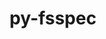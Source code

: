 ---
title: "py-fsspec"
layout: cache
categories: [package, develop]
meta: {"compilers": ["apple-clang@=15.0.0", "gcc@=11.4.0", "gcc@=13.2.0"], "num_specs": 82, "num_specs_by_stack": {"e4s": 12, "e4s-neoverse_v1": 6, "hep": 1, "ml-darwin-aarch64-mps": 11, "ml-linux-aarch64-cpu": 26, "ml-linux-aarch64-cuda": 28, "ml-linux-x86_64-cpu": 24, "ml-linux-x86_64-cuda": 22, "ml-linux-x86_64-rocm": 6, "root": 82}, "oss": ["ubuntu22.04", "ubuntu24.04", "ventura"], "platforms": ["darwin", "linux"], "stacks": ["e4s", "e4s-neoverse_v1", "hep", "ml-darwin-aarch64-mps", "ml-linux-aarch64-cpu", "ml-linux-aarch64-cuda", "ml-linux-x86_64-cpu", "ml-linux-x86_64-cuda", "ml-linux-x86_64-rocm", "root"], "targets": ["aarch64", "neoverse_v1", "x86_64_v3"], "versions": ["2024.10.0", "2024.5.0"]}
spec_details: [{"compiler": "apple-clang@=15.0.0", "hash": "b4fqswj56452xgflplmlumtozgqf7tnz", "os": "ventura", "platform": "darwin", "size": "-", "stacks": ["ml-darwin-aarch64-mps", "root"], "tarball": "https://binaries.spack.io/develop/build_cache/darwin-ventura-aarch64/apple-clang-15.0.0/py-fsspec-2024.10.0/darwin-ventura-aarch64-apple-clang-15.0.0-py-fsspec-2024.10.0-b4fqswj56452xgflplmlumtozgqf7tnz.spack", "target": "aarch64", "variants": ["build_system=python_pip", "~http"], "versions": ["2024.10.0"]}, {"compiler": "apple-clang@=15.0.0", "hash": "wxsulbczg6nugc43t6dwgx3m7drp7s7a", "os": "ventura", "platform": "darwin", "size": "-", "stacks": ["ml-darwin-aarch64-mps", "root"], "tarball": "https://binaries.spack.io/develop/build_cache/darwin-ventura-aarch64/apple-clang-15.0.0/py-fsspec-2024.5.0/darwin-ventura-aarch64-apple-clang-15.0.0-py-fsspec-2024.5.0-wxsulbczg6nugc43t6dwgx3m7drp7s7a.spack", "target": "aarch64", "variants": ["build_system=python_pip", "~http"], "versions": ["2024.5.0"]}, {"compiler": "apple-clang@=15.0.0", "hash": "sf4225mcycorekjluwxv27psw4x6zo4m", "os": "ventura", "platform": "darwin", "size": "-", "stacks": ["ml-darwin-aarch64-mps", "root"], "tarball": "https://binaries.spack.io/develop/build_cache/darwin-ventura-aarch64/apple-clang-15.0.0/py-fsspec-2024.5.0/darwin-ventura-aarch64-apple-clang-15.0.0-py-fsspec-2024.5.0-sf4225mcycorekjluwxv27psw4x6zo4m.spack", "target": "aarch64", "variants": ["build_system=python_pip", "~http"], "versions": ["2024.5.0"]}, {"compiler": "apple-clang@=15.0.0", "hash": "emsrkeehkhe5xjmdh3kqd6nuw3mhhpx6", "os": "ventura", "platform": "darwin", "size": "-", "stacks": ["ml-darwin-aarch64-mps", "root"], "tarball": "https://binaries.spack.io/develop/build_cache/darwin-ventura-aarch64/apple-clang-15.0.0/py-fsspec-2024.5.0/darwin-ventura-aarch64-apple-clang-15.0.0-py-fsspec-2024.5.0-emsrkeehkhe5xjmdh3kqd6nuw3mhhpx6.spack", "target": "aarch64", "variants": ["build_system=python_pip", "+http"], "versions": ["2024.5.0"]}, {"compiler": "apple-clang@=15.0.0", "hash": "7v4j7pj3pcgz7vrbeowxoz4sbqtuofqm", "os": "ventura", "platform": "darwin", "size": "-", "stacks": ["ml-darwin-aarch64-mps", "root"], "tarball": "https://binaries.spack.io/develop/build_cache/darwin-ventura-aarch64/apple-clang-15.0.0/py-fsspec-2024.10.0/darwin-ventura-aarch64-apple-clang-15.0.0-py-fsspec-2024.10.0-7v4j7pj3pcgz7vrbeowxoz4sbqtuofqm.spack", "target": "aarch64", "variants": ["build_system=python_pip", "+http"], "versions": ["2024.10.0"]}, {"compiler": "apple-clang@=15.0.0", "hash": "6wyknth7s27pfpxwg7a245hqjjbk6bqy", "os": "ventura", "platform": "darwin", "size": "-", "stacks": ["ml-darwin-aarch64-mps", "root"], "tarball": "https://binaries.spack.io/develop/build_cache/darwin-ventura-aarch64/apple-clang-15.0.0/py-fsspec-2024.10.0/darwin-ventura-aarch64-apple-clang-15.0.0-py-fsspec-2024.10.0-6wyknth7s27pfpxwg7a245hqjjbk6bqy.spack", "target": "aarch64", "variants": ["build_system=python_pip", "+http"], "versions": ["2024.10.0"]}, {"compiler": "apple-clang@=15.0.0", "hash": "cinyf7mfmjfhmmpnv7arivtys3v4zauh", "os": "ventura", "platform": "darwin", "size": "-", "stacks": ["ml-darwin-aarch64-mps", "root"], "tarball": "https://binaries.spack.io/develop/build_cache/darwin-ventura-aarch64/apple-clang-15.0.0/py-fsspec-2024.10.0/darwin-ventura-aarch64-apple-clang-15.0.0-py-fsspec-2024.10.0-cinyf7mfmjfhmmpnv7arivtys3v4zauh.spack", "target": "aarch64", "variants": ["build_system=python_pip", "+http"], "versions": ["2024.10.0"]}, {"compiler": "apple-clang@=15.0.0", "hash": "z326aj4uy3ahsbewj2bewdnok4vloqh5", "os": "ventura", "platform": "darwin", "size": "-", "stacks": ["ml-darwin-aarch64-mps", "root"], "tarball": "https://binaries.spack.io/develop/build_cache/darwin-ventura-aarch64/apple-clang-15.0.0/py-fsspec-2024.10.0/darwin-ventura-aarch64-apple-clang-15.0.0-py-fsspec-2024.10.0-z326aj4uy3ahsbewj2bewdnok4vloqh5.spack", "target": "aarch64", "variants": ["build_system=python_pip", "~http"], "versions": ["2024.10.0"]}, {"compiler": "apple-clang@=15.0.0", "hash": "ilgzqiy3x5x55zltnrlh4rye4ge3go24", "os": "ventura", "platform": "darwin", "size": "-", "stacks": ["ml-darwin-aarch64-mps", "root"], "tarball": "https://binaries.spack.io/develop/build_cache/darwin-ventura-aarch64/apple-clang-15.0.0/py-fsspec-2024.5.0/darwin-ventura-aarch64-apple-clang-15.0.0-py-fsspec-2024.5.0-ilgzqiy3x5x55zltnrlh4rye4ge3go24.spack", "target": "aarch64", "variants": ["build_system=python_pip", "+http"], "versions": ["2024.5.0"]}, {"compiler": "apple-clang@=15.0.0", "hash": "p2c6vhgcademazm3g2gazbnugv36bb77", "os": "ventura", "platform": "darwin", "size": "-", "stacks": ["ml-darwin-aarch64-mps", "root"], "tarball": "https://binaries.spack.io/develop/build_cache/darwin-ventura-aarch64/apple-clang-15.0.0/py-fsspec-2024.5.0/darwin-ventura-aarch64-apple-clang-15.0.0-py-fsspec-2024.5.0-p2c6vhgcademazm3g2gazbnugv36bb77.spack", "target": "aarch64", "variants": ["build_system=python_pip", "+http"], "versions": ["2024.5.0"]}, {"compiler": "apple-clang@=15.0.0", "hash": "pen74d6jt7dqxf6buxg5mhgopxbeuign", "os": "ventura", "platform": "darwin", "size": "-", "stacks": ["ml-darwin-aarch64-mps", "root"], "tarball": "https://binaries.spack.io/develop/build_cache/darwin-ventura-aarch64/apple-clang-15.0.0/py-fsspec-2024.5.0/darwin-ventura-aarch64-apple-clang-15.0.0-py-fsspec-2024.5.0-pen74d6jt7dqxf6buxg5mhgopxbeuign.spack", "target": "aarch64", "variants": ["build_system=python_pip", "~http"], "versions": ["2024.5.0"]}, {"compiler": "gcc@=11.4.0", "hash": "6qidgvqgingoem6snll23jrjfwg62jml", "os": "ubuntu22.04", "platform": "linux", "size": "-", "stacks": ["e4s-neoverse_v1", "root"], "tarball": "https://binaries.spack.io/develop/build_cache/linux-ubuntu22.04-neoverse_v1/gcc-11.4.0/py-fsspec-2024.10.0/linux-ubuntu22.04-neoverse_v1-gcc-11.4.0-py-fsspec-2024.10.0-6qidgvqgingoem6snll23jrjfwg62jml.spack", "target": "neoverse_v1", "variants": ["build_system=python_pip", "+http"], "versions": ["2024.10.0"]}, {"compiler": "gcc@=11.4.0", "hash": "dqozg7dawfwdihzobeh3jywrjof3rznk", "os": "ubuntu22.04", "platform": "linux", "size": "-", "stacks": ["e4s-neoverse_v1", "root"], "tarball": "https://binaries.spack.io/develop/build_cache/linux-ubuntu22.04-neoverse_v1/gcc-11.4.0/py-fsspec-2024.10.0/linux-ubuntu22.04-neoverse_v1-gcc-11.4.0-py-fsspec-2024.10.0-dqozg7dawfwdihzobeh3jywrjof3rznk.spack", "target": "neoverse_v1", "variants": ["build_system=python_pip", "+http"], "versions": ["2024.10.0"]}, {"compiler": "gcc@=11.4.0", "hash": "elwshqdtte23hjyn7v5a5jpo3inaqrix", "os": "ubuntu22.04", "platform": "linux", "size": "-", "stacks": ["e4s-neoverse_v1", "root"], "tarball": "https://binaries.spack.io/develop/build_cache/linux-ubuntu22.04-neoverse_v1/gcc-11.4.0/py-fsspec-2024.10.0/linux-ubuntu22.04-neoverse_v1-gcc-11.4.0-py-fsspec-2024.10.0-elwshqdtte23hjyn7v5a5jpo3inaqrix.spack", "target": "neoverse_v1", "variants": ["build_system=python_pip", "+http"], "versions": ["2024.10.0"]}, {"compiler": "gcc@=11.4.0", "hash": "fft4ub4pdnyqjlh2agcnfjmq2i6meyid", "os": "ubuntu22.04", "platform": "linux", "size": "-", "stacks": ["e4s-neoverse_v1", "root"], "tarball": "https://binaries.spack.io/develop/build_cache/linux-ubuntu22.04-neoverse_v1/gcc-11.4.0/py-fsspec-2024.10.0/linux-ubuntu22.04-neoverse_v1-gcc-11.4.0-py-fsspec-2024.10.0-fft4ub4pdnyqjlh2agcnfjmq2i6meyid.spack", "target": "neoverse_v1", "variants": ["build_system=python_pip", "~http"], "versions": ["2024.10.0"]}, {"compiler": "gcc@=11.4.0", "hash": "k6qehpiw34liu2coag35p7yvryfxpys4", "os": "ubuntu22.04", "platform": "linux", "size": "-", "stacks": ["e4s-neoverse_v1", "root"], "tarball": "https://binaries.spack.io/develop/build_cache/linux-ubuntu22.04-neoverse_v1/gcc-11.4.0/py-fsspec-2024.10.0/linux-ubuntu22.04-neoverse_v1-gcc-11.4.0-py-fsspec-2024.10.0-k6qehpiw34liu2coag35p7yvryfxpys4.spack", "target": "neoverse_v1", "variants": ["build_system=python_pip", "~http"], "versions": ["2024.10.0"]}, {"compiler": "gcc@=11.4.0", "hash": "q6ysxbkvjm52hbjzq5wp4g5kzs5rzi6b", "os": "ubuntu22.04", "platform": "linux", "size": "-", "stacks": ["e4s-neoverse_v1", "root"], "tarball": "https://binaries.spack.io/develop/build_cache/linux-ubuntu22.04-neoverse_v1/gcc-11.4.0/py-fsspec-2024.10.0/linux-ubuntu22.04-neoverse_v1-gcc-11.4.0-py-fsspec-2024.10.0-q6ysxbkvjm52hbjzq5wp4g5kzs5rzi6b.spack", "target": "neoverse_v1", "variants": ["build_system=python_pip", "~http"], "versions": ["2024.10.0"]}, {"compiler": "gcc@=11.4.0", "hash": "4tvo2nf6y2fe4yvhgc7zmsra7j53yooi", "os": "ubuntu22.04", "platform": "linux", "size": "-", "stacks": ["hep", "root"], "tarball": "https://binaries.spack.io/develop/build_cache/linux-ubuntu22.04-x86_64_v3/gcc-11.4.0/py-fsspec-2024.10.0/linux-ubuntu22.04-x86_64_v3-gcc-11.4.0-py-fsspec-2024.10.0-4tvo2nf6y2fe4yvhgc7zmsra7j53yooi.spack", "target": "x86_64_v3", "variants": ["build_system=python_pip", "~http"], "versions": ["2024.10.0"]}, {"compiler": "gcc@=11.4.0", "hash": "3rdffoajyzkviqdkn5gqopkq2kbg2p3l", "os": "ubuntu22.04", "platform": "linux", "size": "-", "stacks": ["e4s", "root"], "tarball": "https://binaries.spack.io/develop/build_cache/linux-ubuntu22.04-x86_64_v3/gcc-11.4.0/py-fsspec-2024.10.0/linux-ubuntu22.04-x86_64_v3-gcc-11.4.0-py-fsspec-2024.10.0-3rdffoajyzkviqdkn5gqopkq2kbg2p3l.spack", "target": "x86_64_v3", "variants": ["build_system=python_pip", "~http"], "versions": ["2024.10.0"]}, {"compiler": "gcc@=11.4.0", "hash": "5i6m44g3dnybvhq2yu4tf5as3d4v7sa6", "os": "ubuntu22.04", "platform": "linux", "size": "-", "stacks": ["e4s", "root"], "tarball": "https://binaries.spack.io/develop/build_cache/linux-ubuntu22.04-x86_64_v3/gcc-11.4.0/py-fsspec-2024.10.0/linux-ubuntu22.04-x86_64_v3-gcc-11.4.0-py-fsspec-2024.10.0-5i6m44g3dnybvhq2yu4tf5as3d4v7sa6.spack", "target": "x86_64_v3", "variants": ["build_system=python_pip", "+http"], "versions": ["2024.10.0"]}, {"compiler": "gcc@=11.4.0", "hash": "6rk6e4ypp3mt6pmkctjq6rfmnvzpduv5", "os": "ubuntu22.04", "platform": "linux", "size": "-", "stacks": ["e4s", "root"], "tarball": "https://binaries.spack.io/develop/build_cache/linux-ubuntu22.04-x86_64_v3/gcc-11.4.0/py-fsspec-2024.10.0/linux-ubuntu22.04-x86_64_v3-gcc-11.4.0-py-fsspec-2024.10.0-6rk6e4ypp3mt6pmkctjq6rfmnvzpduv5.spack", "target": "x86_64_v3", "variants": ["build_system=python_pip", "+http"], "versions": ["2024.10.0"]}, {"compiler": "gcc@=11.4.0", "hash": "bgqblxymwxe535s2k5glr4as24jmcrqg", "os": "ubuntu22.04", "platform": "linux", "size": "-", "stacks": ["e4s", "root"], "tarball": "https://binaries.spack.io/develop/build_cache/linux-ubuntu22.04-x86_64_v3/gcc-11.4.0/py-fsspec-2024.10.0/linux-ubuntu22.04-x86_64_v3-gcc-11.4.0-py-fsspec-2024.10.0-bgqblxymwxe535s2k5glr4as24jmcrqg.spack", "target": "x86_64_v3", "variants": ["build_system=python_pip", "+http"], "versions": ["2024.10.0"]}, {"compiler": "gcc@=11.4.0", "hash": "bm36aq2lgiubqwgvdf6m3k6hjfr4sm2n", "os": "ubuntu22.04", "platform": "linux", "size": "-", "stacks": ["e4s", "root"], "tarball": "https://binaries.spack.io/develop/build_cache/linux-ubuntu22.04-x86_64_v3/gcc-11.4.0/py-fsspec-2024.10.0/linux-ubuntu22.04-x86_64_v3-gcc-11.4.0-py-fsspec-2024.10.0-bm36aq2lgiubqwgvdf6m3k6hjfr4sm2n.spack", "target": "x86_64_v3", "variants": ["build_system=python_pip", "~http"], "versions": ["2024.10.0"]}, {"compiler": "gcc@=11.4.0", "hash": "bu2ochmjwxa2a63d5o3qpvy5dz77s2vm", "os": "ubuntu22.04", "platform": "linux", "size": "-", "stacks": ["e4s", "root"], "tarball": "https://binaries.spack.io/develop/build_cache/linux-ubuntu22.04-x86_64_v3/gcc-11.4.0/py-fsspec-2024.10.0/linux-ubuntu22.04-x86_64_v3-gcc-11.4.0-py-fsspec-2024.10.0-bu2ochmjwxa2a63d5o3qpvy5dz77s2vm.spack", "target": "x86_64_v3", "variants": ["build_system=python_pip", "+http"], "versions": ["2024.10.0"]}, {"compiler": "gcc@=11.4.0", "hash": "dmwz6p5nomprg3beyqci54qlsj66mpqv", "os": "ubuntu22.04", "platform": "linux", "size": "-", "stacks": ["e4s", "root"], "tarball": "https://binaries.spack.io/develop/build_cache/linux-ubuntu22.04-x86_64_v3/gcc-11.4.0/py-fsspec-2024.10.0/linux-ubuntu22.04-x86_64_v3-gcc-11.4.0-py-fsspec-2024.10.0-dmwz6p5nomprg3beyqci54qlsj66mpqv.spack", "target": "x86_64_v3", "variants": ["build_system=python_pip", "~http"], "versions": ["2024.10.0"]}, {"compiler": "gcc@=11.4.0", "hash": "jdsbdibdlt3pt7sycfheabrubpu4kqru", "os": "ubuntu22.04", "platform": "linux", "size": "-", "stacks": ["e4s", "root"], "tarball": "https://binaries.spack.io/develop/build_cache/linux-ubuntu22.04-x86_64_v3/gcc-11.4.0/py-fsspec-2024.10.0/linux-ubuntu22.04-x86_64_v3-gcc-11.4.0-py-fsspec-2024.10.0-jdsbdibdlt3pt7sycfheabrubpu4kqru.spack", "target": "x86_64_v3", "variants": ["build_system=python_pip", "~http"], "versions": ["2024.10.0"]}, {"compiler": "gcc@=11.4.0", "hash": "p6fnynvuk5oaw3m6mbrced5hfwhe3gsr", "os": "ubuntu22.04", "platform": "linux", "size": "-", "stacks": ["e4s", "root"], "tarball": "https://binaries.spack.io/develop/build_cache/linux-ubuntu22.04-x86_64_v3/gcc-11.4.0/py-fsspec-2024.10.0/linux-ubuntu22.04-x86_64_v3-gcc-11.4.0-py-fsspec-2024.10.0-p6fnynvuk5oaw3m6mbrced5hfwhe3gsr.spack", "target": "x86_64_v3", "variants": ["build_system=python_pip", "+http"], "versions": ["2024.10.0"]}, {"compiler": "gcc@=11.4.0", "hash": "tcmcjp3sz2v5dporb5tnygrrvfslpfus", "os": "ubuntu22.04", "platform": "linux", "size": "-", "stacks": ["e4s", "root"], "tarball": "https://binaries.spack.io/develop/build_cache/linux-ubuntu22.04-x86_64_v3/gcc-11.4.0/py-fsspec-2024.10.0/linux-ubuntu22.04-x86_64_v3-gcc-11.4.0-py-fsspec-2024.10.0-tcmcjp3sz2v5dporb5tnygrrvfslpfus.spack", "target": "x86_64_v3", "variants": ["build_system=python_pip", "~http"], "versions": ["2024.10.0"]}, {"compiler": "gcc@=11.4.0", "hash": "u245gsxhgdq52vhq6n7ep2evggvusizt", "os": "ubuntu22.04", "platform": "linux", "size": "-", "stacks": ["e4s", "root"], "tarball": "https://binaries.spack.io/develop/build_cache/linux-ubuntu22.04-x86_64_v3/gcc-11.4.0/py-fsspec-2024.10.0/linux-ubuntu22.04-x86_64_v3-gcc-11.4.0-py-fsspec-2024.10.0-u245gsxhgdq52vhq6n7ep2evggvusizt.spack", "target": "x86_64_v3", "variants": ["build_system=python_pip", "~http"], "versions": ["2024.10.0"]}, {"compiler": "gcc@=11.4.0", "hash": "vsgekk7k2zgrtg7egfckvyyy2s4lhqak", "os": "ubuntu22.04", "platform": "linux", "size": "-", "stacks": ["e4s", "root"], "tarball": "https://binaries.spack.io/develop/build_cache/linux-ubuntu22.04-x86_64_v3/gcc-11.4.0/py-fsspec-2024.10.0/linux-ubuntu22.04-x86_64_v3-gcc-11.4.0-py-fsspec-2024.10.0-vsgekk7k2zgrtg7egfckvyyy2s4lhqak.spack", "target": "x86_64_v3", "variants": ["build_system=python_pip", "+http"], "versions": ["2024.10.0"]}, {"compiler": "gcc@=13.2.0", "hash": "u4j2cxbenqx36xt2e6dq3ccggpbjwdtx", "os": "ubuntu24.04", "platform": "linux", "size": "-", "stacks": ["ml-linux-aarch64-cpu", "ml-linux-aarch64-cuda", "root"], "tarball": "https://binaries.spack.io/develop/build_cache/linux-ubuntu24.04-aarch64/gcc-13.2.0/py-fsspec-2024.10.0/linux-ubuntu24.04-aarch64-gcc-13.2.0-py-fsspec-2024.10.0-u4j2cxbenqx36xt2e6dq3ccggpbjwdtx.spack", "target": "aarch64", "variants": ["build_system=python_pip", "~http"], "versions": ["2024.10.0"]}, {"compiler": "gcc@=13.2.0", "hash": "cbko4one6cpaikm7dq6vnlu5vpn3pbrj", "os": "ubuntu24.04", "platform": "linux", "size": "-", "stacks": ["ml-linux-aarch64-cuda", "root"], "tarball": "https://binaries.spack.io/develop/build_cache/linux-ubuntu24.04-aarch64/gcc-13.2.0/py-fsspec-2024.10.0/linux-ubuntu24.04-aarch64-gcc-13.2.0-py-fsspec-2024.10.0-cbko4one6cpaikm7dq6vnlu5vpn3pbrj.spack", "target": "aarch64", "variants": ["build_system=python_pip", "~http"], "versions": ["2024.10.0"]}, {"compiler": "gcc@=13.2.0", "hash": "63pye7avauskjsspub5qxltxmzv3dunv", "os": "ubuntu24.04", "platform": "linux", "size": "-", "stacks": ["ml-linux-aarch64-cpu", "ml-linux-aarch64-cuda", "root"], "tarball": "https://binaries.spack.io/develop/build_cache/linux-ubuntu24.04-aarch64/gcc-13.2.0/py-fsspec-2024.10.0/linux-ubuntu24.04-aarch64-gcc-13.2.0-py-fsspec-2024.10.0-63pye7avauskjsspub5qxltxmzv3dunv.spack", "target": "aarch64", "variants": ["build_system=python_pip", "~http"], "versions": ["2024.10.0"]}, {"compiler": "gcc@=13.2.0", "hash": "2ira7p2jtdfvdrigz4wlxfp5jsjehiul", "os": "ubuntu24.04", "platform": "linux", "size": "-", "stacks": ["ml-linux-aarch64-cpu", "ml-linux-aarch64-cuda", "root"], "tarball": "https://binaries.spack.io/develop/build_cache/linux-ubuntu24.04-aarch64/gcc-13.2.0/py-fsspec-2024.10.0/linux-ubuntu24.04-aarch64-gcc-13.2.0-py-fsspec-2024.10.0-2ira7p2jtdfvdrigz4wlxfp5jsjehiul.spack", "target": "aarch64", "variants": ["build_system=python_pip", "~http"], "versions": ["2024.10.0"]}, {"compiler": "gcc@=13.2.0", "hash": "cgjjzbygdzlvpkwvkzdn6t7qazfs24gd", "os": "ubuntu24.04", "platform": "linux", "size": "-", "stacks": ["ml-linux-aarch64-cpu", "ml-linux-aarch64-cuda", "root"], "tarball": "https://binaries.spack.io/develop/build_cache/linux-ubuntu24.04-aarch64/gcc-13.2.0/py-fsspec-2024.10.0/linux-ubuntu24.04-aarch64-gcc-13.2.0-py-fsspec-2024.10.0-cgjjzbygdzlvpkwvkzdn6t7qazfs24gd.spack", "target": "aarch64", "variants": ["build_system=python_pip", "~http"], "versions": ["2024.10.0"]}, {"compiler": "gcc@=13.2.0", "hash": "xykgopiichctcuom5lljxrq6rrvziqty", "os": "ubuntu24.04", "platform": "linux", "size": "-", "stacks": ["ml-linux-aarch64-cpu", "ml-linux-aarch64-cuda", "root"], "tarball": "https://binaries.spack.io/develop/build_cache/linux-ubuntu24.04-aarch64/gcc-13.2.0/py-fsspec-2024.10.0/linux-ubuntu24.04-aarch64-gcc-13.2.0-py-fsspec-2024.10.0-xykgopiichctcuom5lljxrq6rrvziqty.spack", "target": "aarch64", "variants": ["build_system=python_pip", "~http"], "versions": ["2024.10.0"]}, {"compiler": "gcc@=13.2.0", "hash": "qs74s4slahuebdbcihyxcvt66dfa2n6v", "os": "ubuntu24.04", "platform": "linux", "size": "-", "stacks": ["ml-linux-aarch64-cpu", "ml-linux-aarch64-cuda", "root"], "tarball": "https://binaries.spack.io/develop/build_cache/linux-ubuntu24.04-aarch64/gcc-13.2.0/py-fsspec-2024.10.0/linux-ubuntu24.04-aarch64-gcc-13.2.0-py-fsspec-2024.10.0-qs74s4slahuebdbcihyxcvt66dfa2n6v.spack", "target": "aarch64", "variants": ["build_system=python_pip", "~http"], "versions": ["2024.10.0"]}, {"compiler": "gcc@=13.2.0", "hash": "kje2miuhuesxg53sqsb4477cm3ux3rsx", "os": "ubuntu24.04", "platform": "linux", "size": "-", "stacks": ["ml-linux-aarch64-cpu", "ml-linux-aarch64-cuda", "root"], "tarball": "https://binaries.spack.io/develop/build_cache/linux-ubuntu24.04-aarch64/gcc-13.2.0/py-fsspec-2024.10.0/linux-ubuntu24.04-aarch64-gcc-13.2.0-py-fsspec-2024.10.0-kje2miuhuesxg53sqsb4477cm3ux3rsx.spack", "target": "aarch64", "variants": ["build_system=python_pip", "+http"], "versions": ["2024.10.0"]}, {"compiler": "gcc@=13.2.0", "hash": "e7x3fia3kiclfuy3h3xbrl6vx6y7m6za", "os": "ubuntu24.04", "platform": "linux", "size": "-", "stacks": ["ml-linux-aarch64-cpu", "ml-linux-aarch64-cuda", "root"], "tarball": "https://binaries.spack.io/develop/build_cache/linux-ubuntu24.04-aarch64/gcc-13.2.0/py-fsspec-2024.10.0/linux-ubuntu24.04-aarch64-gcc-13.2.0-py-fsspec-2024.10.0-e7x3fia3kiclfuy3h3xbrl6vx6y7m6za.spack", "target": "aarch64", "variants": ["build_system=python_pip", "+http"], "versions": ["2024.10.0"]}, {"compiler": "gcc@=13.2.0", "hash": "c5mfmj2l767kzl2s22qjxg7comznec5a", "os": "ubuntu24.04", "platform": "linux", "size": "-", "stacks": ["ml-linux-aarch64-cpu", "ml-linux-aarch64-cuda", "root"], "tarball": "https://binaries.spack.io/develop/build_cache/linux-ubuntu24.04-aarch64/gcc-13.2.0/py-fsspec-2024.10.0/linux-ubuntu24.04-aarch64-gcc-13.2.0-py-fsspec-2024.10.0-c5mfmj2l767kzl2s22qjxg7comznec5a.spack", "target": "aarch64", "variants": ["build_system=python_pip", "+http"], "versions": ["2024.10.0"]}, {"compiler": "gcc@=13.2.0", "hash": "bhgfatm2fngu2s6ntrrfllo6os3rdsvu", "os": "ubuntu24.04", "platform": "linux", "size": "-", "stacks": ["ml-linux-aarch64-cpu", "ml-linux-aarch64-cuda", "root"], "tarball": "https://binaries.spack.io/develop/build_cache/linux-ubuntu24.04-aarch64/gcc-13.2.0/py-fsspec-2024.10.0/linux-ubuntu24.04-aarch64-gcc-13.2.0-py-fsspec-2024.10.0-bhgfatm2fngu2s6ntrrfllo6os3rdsvu.spack", "target": "aarch64", "variants": ["build_system=python_pip", "+http"], "versions": ["2024.10.0"]}, {"compiler": "gcc@=13.2.0", "hash": "a677myhxaguwykymzu65xnod3em5d53h", "os": "ubuntu24.04", "platform": "linux", "size": "-", "stacks": ["ml-linux-aarch64-cpu", "ml-linux-aarch64-cuda", "root"], "tarball": "https://binaries.spack.io/develop/build_cache/linux-ubuntu24.04-aarch64/gcc-13.2.0/py-fsspec-2024.10.0/linux-ubuntu24.04-aarch64-gcc-13.2.0-py-fsspec-2024.10.0-a677myhxaguwykymzu65xnod3em5d53h.spack", "target": "aarch64", "variants": ["build_system=python_pip", "+http"], "versions": ["2024.10.0"]}, {"compiler": "gcc@=13.2.0", "hash": "eave4mrsl4dgi7iruogxipcnyac4jo34", "os": "ubuntu24.04", "platform": "linux", "size": "-", "stacks": ["ml-linux-aarch64-cpu", "ml-linux-aarch64-cuda", "root"], "tarball": "https://binaries.spack.io/develop/build_cache/linux-ubuntu24.04-aarch64/gcc-13.2.0/py-fsspec-2024.10.0/linux-ubuntu24.04-aarch64-gcc-13.2.0-py-fsspec-2024.10.0-eave4mrsl4dgi7iruogxipcnyac4jo34.spack", "target": "aarch64", "variants": ["build_system=python_pip", "+http"], "versions": ["2024.10.0"]}, {"compiler": "gcc@=13.2.0", "hash": "sm4aytggtpnqatcskliov3iterrrvqt4", "os": "ubuntu24.04", "platform": "linux", "size": "-", "stacks": ["ml-linux-aarch64-cpu", "ml-linux-aarch64-cuda", "root"], "tarball": "https://binaries.spack.io/develop/build_cache/linux-ubuntu24.04-aarch64/gcc-13.2.0/py-fsspec-2024.10.0/linux-ubuntu24.04-aarch64-gcc-13.2.0-py-fsspec-2024.10.0-sm4aytggtpnqatcskliov3iterrrvqt4.spack", "target": "aarch64", "variants": ["build_system=python_pip", "+http"], "versions": ["2024.10.0"]}, {"compiler": "gcc@=13.2.0", "hash": "5asabs4s5j4uhvcgcfti7hazp2ezxyuh", "os": "ubuntu24.04", "platform": "linux", "size": "-", "stacks": ["ml-linux-aarch64-cpu", "ml-linux-aarch64-cuda", "root"], "tarball": "https://binaries.spack.io/develop/build_cache/linux-ubuntu24.04-aarch64/gcc-13.2.0/py-fsspec-2024.10.0/linux-ubuntu24.04-aarch64-gcc-13.2.0-py-fsspec-2024.10.0-5asabs4s5j4uhvcgcfti7hazp2ezxyuh.spack", "target": "aarch64", "variants": ["build_system=python_pip", "+http"], "versions": ["2024.10.0"]}, {"compiler": "gcc@=13.2.0", "hash": "6mlddsbq2is2ngbhnnjfxx4vk24snbb3", "os": "ubuntu24.04", "platform": "linux", "size": "-", "stacks": ["ml-linux-aarch64-cpu", "ml-linux-aarch64-cuda", "root"], "tarball": "https://binaries.spack.io/develop/build_cache/linux-ubuntu24.04-aarch64/gcc-13.2.0/py-fsspec-2024.10.0/linux-ubuntu24.04-aarch64-gcc-13.2.0-py-fsspec-2024.10.0-6mlddsbq2is2ngbhnnjfxx4vk24snbb3.spack", "target": "aarch64", "variants": ["build_system=python_pip", "+http"], "versions": ["2024.10.0"]}, {"compiler": "gcc@=13.2.0", "hash": "dray77esvpp2iztg2dral2axuklm34lh", "os": "ubuntu24.04", "platform": "linux", "size": "-", "stacks": ["ml-linux-aarch64-cpu", "ml-linux-aarch64-cuda", "root"], "tarball": "https://binaries.spack.io/develop/build_cache/linux-ubuntu24.04-aarch64/gcc-13.2.0/py-fsspec-2024.10.0/linux-ubuntu24.04-aarch64-gcc-13.2.0-py-fsspec-2024.10.0-dray77esvpp2iztg2dral2axuklm34lh.spack", "target": "aarch64", "variants": ["build_system=python_pip", "+http"], "versions": ["2024.10.0"]}, {"compiler": "gcc@=13.2.0", "hash": "f7mjctfu3fch34oy7kgnlaybl7xwddjo", "os": "ubuntu24.04", "platform": "linux", "size": "-", "stacks": ["ml-linux-aarch64-cpu", "ml-linux-aarch64-cuda", "root"], "tarball": "https://binaries.spack.io/develop/build_cache/linux-ubuntu24.04-aarch64/gcc-13.2.0/py-fsspec-2024.10.0/linux-ubuntu24.04-aarch64-gcc-13.2.0-py-fsspec-2024.10.0-f7mjctfu3fch34oy7kgnlaybl7xwddjo.spack", "target": "aarch64", "variants": ["build_system=python_pip", "+http"], "versions": ["2024.10.0"]}, {"compiler": "gcc@=13.2.0", "hash": "horv3ydukadzifwyqpvxcqgx4o76aygk", "os": "ubuntu24.04", "platform": "linux", "size": "-", "stacks": ["ml-linux-aarch64-cpu", "ml-linux-aarch64-cuda", "root"], "tarball": "https://binaries.spack.io/develop/build_cache/linux-ubuntu24.04-aarch64/gcc-13.2.0/py-fsspec-2024.10.0/linux-ubuntu24.04-aarch64-gcc-13.2.0-py-fsspec-2024.10.0-horv3ydukadzifwyqpvxcqgx4o76aygk.spack", "target": "aarch64", "variants": ["build_system=python_pip", "+http"], "versions": ["2024.10.0"]}, {"compiler": "gcc@=13.2.0", "hash": "i6o4bao5rngawrpufhxk4ludoaank4w6", "os": "ubuntu24.04", "platform": "linux", "size": "-", "stacks": ["ml-linux-aarch64-cpu", "ml-linux-aarch64-cuda", "root"], "tarball": "https://binaries.spack.io/develop/build_cache/linux-ubuntu24.04-aarch64/gcc-13.2.0/py-fsspec-2024.10.0/linux-ubuntu24.04-aarch64-gcc-13.2.0-py-fsspec-2024.10.0-i6o4bao5rngawrpufhxk4ludoaank4w6.spack", "target": "aarch64", "variants": ["build_system=python_pip", "+http"], "versions": ["2024.10.0"]}, {"compiler": "gcc@=13.2.0", "hash": "kkfsfbekpqqo5jo3rjbmj67c5bx6ndxl", "os": "ubuntu24.04", "platform": "linux", "size": "-", "stacks": ["ml-linux-aarch64-cpu", "ml-linux-aarch64-cuda", "root"], "tarball": "https://binaries.spack.io/develop/build_cache/linux-ubuntu24.04-aarch64/gcc-13.2.0/py-fsspec-2024.10.0/linux-ubuntu24.04-aarch64-gcc-13.2.0-py-fsspec-2024.10.0-kkfsfbekpqqo5jo3rjbmj67c5bx6ndxl.spack", "target": "aarch64", "variants": ["build_system=python_pip", "+http"], "versions": ["2024.10.0"]}, {"compiler": "gcc@=13.2.0", "hash": "lmgm3hj7wdxp236b3phmfth5pwx2fcsm", "os": "ubuntu24.04", "platform": "linux", "size": "-", "stacks": ["ml-linux-aarch64-cpu", "ml-linux-aarch64-cuda", "root"], "tarball": "https://binaries.spack.io/develop/build_cache/linux-ubuntu24.04-aarch64/gcc-13.2.0/py-fsspec-2024.10.0/linux-ubuntu24.04-aarch64-gcc-13.2.0-py-fsspec-2024.10.0-lmgm3hj7wdxp236b3phmfth5pwx2fcsm.spack", "target": "aarch64", "variants": ["build_system=python_pip", "+http"], "versions": ["2024.10.0"]}, {"compiler": "gcc@=13.2.0", "hash": "r73hfcwcgdnf4akoo5r27rbqglucmhwd", "os": "ubuntu24.04", "platform": "linux", "size": "-", "stacks": ["ml-linux-aarch64-cuda", "root"], "tarball": "https://binaries.spack.io/develop/build_cache/linux-ubuntu24.04-aarch64/gcc-13.2.0/py-fsspec-2024.10.0/linux-ubuntu24.04-aarch64-gcc-13.2.0-py-fsspec-2024.10.0-r73hfcwcgdnf4akoo5r27rbqglucmhwd.spack", "target": "aarch64", "variants": ["build_system=python_pip", "+http"], "versions": ["2024.10.0"]}, {"compiler": "gcc@=13.2.0", "hash": "rvbui7brmiilkjghawjgfn4i3vhcamdk", "os": "ubuntu24.04", "platform": "linux", "size": "-", "stacks": ["ml-linux-aarch64-cpu", "ml-linux-aarch64-cuda", "root"], "tarball": "https://binaries.spack.io/develop/build_cache/linux-ubuntu24.04-aarch64/gcc-13.2.0/py-fsspec-2024.10.0/linux-ubuntu24.04-aarch64-gcc-13.2.0-py-fsspec-2024.10.0-rvbui7brmiilkjghawjgfn4i3vhcamdk.spack", "target": "aarch64", "variants": ["build_system=python_pip", "+http"], "versions": ["2024.10.0"]}, {"compiler": "gcc@=13.2.0", "hash": "tcl3mqwvid77ysb4hknyeap4pw6hlqld", "os": "ubuntu24.04", "platform": "linux", "size": "-", "stacks": ["ml-linux-aarch64-cpu", "ml-linux-aarch64-cuda", "root"], "tarball": "https://binaries.spack.io/develop/build_cache/linux-ubuntu24.04-aarch64/gcc-13.2.0/py-fsspec-2024.10.0/linux-ubuntu24.04-aarch64-gcc-13.2.0-py-fsspec-2024.10.0-tcl3mqwvid77ysb4hknyeap4pw6hlqld.spack", "target": "aarch64", "variants": ["build_system=python_pip", "+http"], "versions": ["2024.10.0"]}, {"compiler": "gcc@=13.2.0", "hash": "voc26lirl4mhg7eus4ip3iyxc2z5vldf", "os": "ubuntu24.04", "platform": "linux", "size": "-", "stacks": ["ml-linux-aarch64-cpu", "ml-linux-aarch64-cuda", "root"], "tarball": "https://binaries.spack.io/develop/build_cache/linux-ubuntu24.04-aarch64/gcc-13.2.0/py-fsspec-2024.10.0/linux-ubuntu24.04-aarch64-gcc-13.2.0-py-fsspec-2024.10.0-voc26lirl4mhg7eus4ip3iyxc2z5vldf.spack", "target": "aarch64", "variants": ["build_system=python_pip", "+http"], "versions": ["2024.10.0"]}, {"compiler": "gcc@=13.2.0", "hash": "xzpqdzgyhkzqwkw42anqs6ugmbqvd3fq", "os": "ubuntu24.04", "platform": "linux", "size": "-", "stacks": ["ml-linux-aarch64-cpu", "ml-linux-aarch64-cuda", "root"], "tarball": "https://binaries.spack.io/develop/build_cache/linux-ubuntu24.04-aarch64/gcc-13.2.0/py-fsspec-2024.10.0/linux-ubuntu24.04-aarch64-gcc-13.2.0-py-fsspec-2024.10.0-xzpqdzgyhkzqwkw42anqs6ugmbqvd3fq.spack", "target": "aarch64", "variants": ["build_system=python_pip", "+http"], "versions": ["2024.10.0"]}, {"compiler": "gcc@=13.2.0", "hash": "y3u64qhk4yrn4heiq6d4ebmpivlnd5pv", "os": "ubuntu24.04", "platform": "linux", "size": "-", "stacks": ["ml-linux-aarch64-cpu", "ml-linux-aarch64-cuda", "root"], "tarball": "https://binaries.spack.io/develop/build_cache/linux-ubuntu24.04-aarch64/gcc-13.2.0/py-fsspec-2024.10.0/linux-ubuntu24.04-aarch64-gcc-13.2.0-py-fsspec-2024.10.0-y3u64qhk4yrn4heiq6d4ebmpivlnd5pv.spack", "target": "aarch64", "variants": ["build_system=python_pip", "+http"], "versions": ["2024.10.0"]}, {"compiler": "gcc@=13.2.0", "hash": "zp5oworwqllwiaeyf4xt36q3ccfwjro5", "os": "ubuntu24.04", "platform": "linux", "size": "-", "stacks": ["ml-linux-x86_64-cpu", "ml-linux-x86_64-cuda", "ml-linux-x86_64-rocm", "root"], "tarball": "https://binaries.spack.io/develop/build_cache/linux-ubuntu24.04-x86_64_v3/gcc-13.2.0/py-fsspec-2024.10.0/linux-ubuntu24.04-x86_64_v3-gcc-13.2.0-py-fsspec-2024.10.0-zp5oworwqllwiaeyf4xt36q3ccfwjro5.spack", "target": "x86_64_v3", "variants": ["build_system=python_pip", "~http"], "versions": ["2024.10.0"]}, {"compiler": "gcc@=13.2.0", "hash": "lh7qrh5l5fdfzvpnchu4zv3yc3jqxk3k", "os": "ubuntu24.04", "platform": "linux", "size": "-", "stacks": ["ml-linux-x86_64-cpu", "ml-linux-x86_64-cuda", "ml-linux-x86_64-rocm", "root"], "tarball": "https://binaries.spack.io/develop/build_cache/linux-ubuntu24.04-x86_64_v3/gcc-13.2.0/py-fsspec-2024.10.0/linux-ubuntu24.04-x86_64_v3-gcc-13.2.0-py-fsspec-2024.10.0-lh7qrh5l5fdfzvpnchu4zv3yc3jqxk3k.spack", "target": "x86_64_v3", "variants": ["build_system=python_pip", "~http"], "versions": ["2024.10.0"]}, {"compiler": "gcc@=13.2.0", "hash": "aiaj425ncbj6j2xejqtx2b3myft6adiq", "os": "ubuntu24.04", "platform": "linux", "size": "-", "stacks": ["ml-linux-x86_64-cpu", "ml-linux-x86_64-cuda", "ml-linux-x86_64-rocm", "root"], "tarball": "https://binaries.spack.io/develop/build_cache/linux-ubuntu24.04-x86_64_v3/gcc-13.2.0/py-fsspec-2024.10.0/linux-ubuntu24.04-x86_64_v3-gcc-13.2.0-py-fsspec-2024.10.0-aiaj425ncbj6j2xejqtx2b3myft6adiq.spack", "target": "x86_64_v3", "variants": ["build_system=python_pip", "~http"], "versions": ["2024.10.0"]}, {"compiler": "gcc@=13.2.0", "hash": "dhmkrmnxovzpmvkeqechvj3oi7hi2hef", "os": "ubuntu24.04", "platform": "linux", "size": "-", "stacks": ["ml-linux-x86_64-cpu", "ml-linux-x86_64-cuda", "ml-linux-x86_64-rocm", "root"], "tarball": "https://binaries.spack.io/develop/build_cache/linux-ubuntu24.04-x86_64_v3/gcc-13.2.0/py-fsspec-2024.10.0/linux-ubuntu24.04-x86_64_v3-gcc-13.2.0-py-fsspec-2024.10.0-dhmkrmnxovzpmvkeqechvj3oi7hi2hef.spack", "target": "x86_64_v3", "variants": ["build_system=python_pip", "~http"], "versions": ["2024.10.0"]}, {"compiler": "gcc@=13.2.0", "hash": "sxls4adhqmj6i5njrbwhiz2d7bse6qz7", "os": "ubuntu24.04", "platform": "linux", "size": "-", "stacks": ["ml-linux-x86_64-cpu", "ml-linux-x86_64-cuda", "ml-linux-x86_64-rocm", "root"], "tarball": "https://binaries.spack.io/develop/build_cache/linux-ubuntu24.04-x86_64_v3/gcc-13.2.0/py-fsspec-2024.10.0/linux-ubuntu24.04-x86_64_v3-gcc-13.2.0-py-fsspec-2024.10.0-sxls4adhqmj6i5njrbwhiz2d7bse6qz7.spack", "target": "x86_64_v3", "variants": ["build_system=python_pip", "~http"], "versions": ["2024.10.0"]}, {"compiler": "gcc@=13.2.0", "hash": "5crndva6tmj7bafxwcgdnssgasntcjg5", "os": "ubuntu24.04", "platform": "linux", "size": "-", "stacks": ["ml-linux-x86_64-cpu", "ml-linux-x86_64-cuda", "ml-linux-x86_64-rocm", "root"], "tarball": "https://binaries.spack.io/develop/build_cache/linux-ubuntu24.04-x86_64_v3/gcc-13.2.0/py-fsspec-2024.10.0/linux-ubuntu24.04-x86_64_v3-gcc-13.2.0-py-fsspec-2024.10.0-5crndva6tmj7bafxwcgdnssgasntcjg5.spack", "target": "x86_64_v3", "variants": ["build_system=python_pip", "~http"], "versions": ["2024.10.0"]}, {"compiler": "gcc@=13.2.0", "hash": "fjzzazfxvdxjh4wk5s2ljronucpnepqf", "os": "ubuntu24.04", "platform": "linux", "size": "-", "stacks": ["ml-linux-x86_64-cpu", "ml-linux-x86_64-cuda", "root"], "tarball": "https://binaries.spack.io/develop/build_cache/linux-ubuntu24.04-x86_64_v3/gcc-13.2.0/py-fsspec-2024.10.0/linux-ubuntu24.04-x86_64_v3-gcc-13.2.0-py-fsspec-2024.10.0-fjzzazfxvdxjh4wk5s2ljronucpnepqf.spack", "target": "x86_64_v3", "variants": ["build_system=python_pip", "+http"], "versions": ["2024.10.0"]}, {"compiler": "gcc@=13.2.0", "hash": "2fc7v6twxfglaxjvtqycjrto7mkmmnwz", "os": "ubuntu24.04", "platform": "linux", "size": "-", "stacks": ["ml-linux-x86_64-cpu", "ml-linux-x86_64-cuda", "root"], "tarball": "https://binaries.spack.io/develop/build_cache/linux-ubuntu24.04-x86_64_v3/gcc-13.2.0/py-fsspec-2024.10.0/linux-ubuntu24.04-x86_64_v3-gcc-13.2.0-py-fsspec-2024.10.0-2fc7v6twxfglaxjvtqycjrto7mkmmnwz.spack", "target": "x86_64_v3", "variants": ["build_system=python_pip", "+http"], "versions": ["2024.10.0"]}, {"compiler": "gcc@=13.2.0", "hash": "hb6df3nmo6snxggdkwhdtrf7anlackim", "os": "ubuntu24.04", "platform": "linux", "size": "-", "stacks": ["ml-linux-x86_64-cpu", "ml-linux-x86_64-cuda", "root"], "tarball": "https://binaries.spack.io/develop/build_cache/linux-ubuntu24.04-x86_64_v3/gcc-13.2.0/py-fsspec-2024.10.0/linux-ubuntu24.04-x86_64_v3-gcc-13.2.0-py-fsspec-2024.10.0-hb6df3nmo6snxggdkwhdtrf7anlackim.spack", "target": "x86_64_v3", "variants": ["build_system=python_pip", "+http"], "versions": ["2024.10.0"]}, {"compiler": "gcc@=13.2.0", "hash": "3xbsrwonzmhl27r2433ovorqildf6par", "os": "ubuntu24.04", "platform": "linux", "size": "-", "stacks": ["ml-linux-x86_64-cpu", "ml-linux-x86_64-cuda", "root"], "tarball": "https://binaries.spack.io/develop/build_cache/linux-ubuntu24.04-x86_64_v3/gcc-13.2.0/py-fsspec-2024.10.0/linux-ubuntu24.04-x86_64_v3-gcc-13.2.0-py-fsspec-2024.10.0-3xbsrwonzmhl27r2433ovorqildf6par.spack", "target": "x86_64_v3", "variants": ["build_system=python_pip", "+http"], "versions": ["2024.10.0"]}, {"compiler": "gcc@=13.2.0", "hash": "mdbw2x2ofhudnseudtg3yfgffw3e47rd", "os": "ubuntu24.04", "platform": "linux", "size": "-", "stacks": ["ml-linux-x86_64-cpu", "ml-linux-x86_64-cuda", "root"], "tarball": "https://binaries.spack.io/develop/build_cache/linux-ubuntu24.04-x86_64_v3/gcc-13.2.0/py-fsspec-2024.10.0/linux-ubuntu24.04-x86_64_v3-gcc-13.2.0-py-fsspec-2024.10.0-mdbw2x2ofhudnseudtg3yfgffw3e47rd.spack", "target": "x86_64_v3", "variants": ["build_system=python_pip", "+http"], "versions": ["2024.10.0"]}, {"compiler": "gcc@=13.2.0", "hash": "veizx55pow22krww77qpeiouf5o42dme", "os": "ubuntu24.04", "platform": "linux", "size": "-", "stacks": ["ml-linux-x86_64-cpu", "ml-linux-x86_64-cuda", "root"], "tarball": "https://binaries.spack.io/develop/build_cache/linux-ubuntu24.04-x86_64_v3/gcc-13.2.0/py-fsspec-2024.10.0/linux-ubuntu24.04-x86_64_v3-gcc-13.2.0-py-fsspec-2024.10.0-veizx55pow22krww77qpeiouf5o42dme.spack", "target": "x86_64_v3", "variants": ["build_system=python_pip", "+http"], "versions": ["2024.10.0"]}, {"compiler": "gcc@=13.2.0", "hash": "2crizpqciifklk2mflxdss6atvfv4x26", "os": "ubuntu24.04", "platform": "linux", "size": "-", "stacks": ["ml-linux-x86_64-cpu", "ml-linux-x86_64-cuda", "root"], "tarball": "https://binaries.spack.io/develop/build_cache/linux-ubuntu24.04-x86_64_v3/gcc-13.2.0/py-fsspec-2024.10.0/linux-ubuntu24.04-x86_64_v3-gcc-13.2.0-py-fsspec-2024.10.0-2crizpqciifklk2mflxdss6atvfv4x26.spack", "target": "x86_64_v3", "variants": ["build_system=python_pip", "+http"], "versions": ["2024.10.0"]}, {"compiler": "gcc@=13.2.0", "hash": "2uc64v7t5lrxj42o4ujvyncjnitv3aoq", "os": "ubuntu24.04", "platform": "linux", "size": "-", "stacks": ["ml-linux-x86_64-cpu", "ml-linux-x86_64-cuda", "root"], "tarball": "https://binaries.spack.io/develop/build_cache/linux-ubuntu24.04-x86_64_v3/gcc-13.2.0/py-fsspec-2024.10.0/linux-ubuntu24.04-x86_64_v3-gcc-13.2.0-py-fsspec-2024.10.0-2uc64v7t5lrxj42o4ujvyncjnitv3aoq.spack", "target": "x86_64_v3", "variants": ["build_system=python_pip", "+http"], "versions": ["2024.10.0"]}, {"compiler": "gcc@=13.2.0", "hash": "53bec6rb2oveqjfbfybxwb5mxk2chlsa", "os": "ubuntu24.04", "platform": "linux", "size": "-", "stacks": ["ml-linux-x86_64-cpu", "ml-linux-x86_64-cuda", "root"], "tarball": "https://binaries.spack.io/develop/build_cache/linux-ubuntu24.04-x86_64_v3/gcc-13.2.0/py-fsspec-2024.10.0/linux-ubuntu24.04-x86_64_v3-gcc-13.2.0-py-fsspec-2024.10.0-53bec6rb2oveqjfbfybxwb5mxk2chlsa.spack", "target": "x86_64_v3", "variants": ["build_system=python_pip", "+http"], "versions": ["2024.10.0"]}, {"compiler": "gcc@=13.2.0", "hash": "aatjrfqdwt56dy6oanltfkrcnlug7qs7", "os": "ubuntu24.04", "platform": "linux", "size": "-", "stacks": ["ml-linux-x86_64-cpu", "ml-linux-x86_64-cuda", "root"], "tarball": "https://binaries.spack.io/develop/build_cache/linux-ubuntu24.04-x86_64_v3/gcc-13.2.0/py-fsspec-2024.10.0/linux-ubuntu24.04-x86_64_v3-gcc-13.2.0-py-fsspec-2024.10.0-aatjrfqdwt56dy6oanltfkrcnlug7qs7.spack", "target": "x86_64_v3", "variants": ["build_system=python_pip", "+http"], "versions": ["2024.10.0"]}, {"compiler": "gcc@=13.2.0", "hash": "acutqeoci4qaschzfskwdexpmtgmhxdk", "os": "ubuntu24.04", "platform": "linux", "size": "-", "stacks": ["ml-linux-x86_64-cpu", "root"], "tarball": "https://binaries.spack.io/develop/build_cache/linux-ubuntu24.04-x86_64_v3/gcc-13.2.0/py-fsspec-2024.10.0/linux-ubuntu24.04-x86_64_v3-gcc-13.2.0-py-fsspec-2024.10.0-acutqeoci4qaschzfskwdexpmtgmhxdk.spack", "target": "x86_64_v3", "variants": ["build_system=python_pip", "+http"], "versions": ["2024.10.0"]}, {"compiler": "gcc@=13.2.0", "hash": "cg6fid2ozwxn72fxsnjjkivlssksjqtv", "os": "ubuntu24.04", "platform": "linux", "size": "-", "stacks": ["ml-linux-x86_64-cpu", "ml-linux-x86_64-cuda", "root"], "tarball": "https://binaries.spack.io/develop/build_cache/linux-ubuntu24.04-x86_64_v3/gcc-13.2.0/py-fsspec-2024.10.0/linux-ubuntu24.04-x86_64_v3-gcc-13.2.0-py-fsspec-2024.10.0-cg6fid2ozwxn72fxsnjjkivlssksjqtv.spack", "target": "x86_64_v3", "variants": ["build_system=python_pip", "+http"], "versions": ["2024.10.0"]}, {"compiler": "gcc@=13.2.0", "hash": "cnjr5vrdfhsgn24g5zqenfnanna4wprz", "os": "ubuntu24.04", "platform": "linux", "size": "-", "stacks": ["ml-linux-x86_64-cpu", "root"], "tarball": "https://binaries.spack.io/develop/build_cache/linux-ubuntu24.04-x86_64_v3/gcc-13.2.0/py-fsspec-2024.10.0/linux-ubuntu24.04-x86_64_v3-gcc-13.2.0-py-fsspec-2024.10.0-cnjr5vrdfhsgn24g5zqenfnanna4wprz.spack", "target": "x86_64_v3", "variants": ["build_system=python_pip", "+http"], "versions": ["2024.10.0"]}, {"compiler": "gcc@=13.2.0", "hash": "lut3cw6hwvntptajiwoqe5kmalv6ty7d", "os": "ubuntu24.04", "platform": "linux", "size": "-", "stacks": ["ml-linux-x86_64-cpu", "ml-linux-x86_64-cuda", "root"], "tarball": "https://binaries.spack.io/develop/build_cache/linux-ubuntu24.04-x86_64_v3/gcc-13.2.0/py-fsspec-2024.10.0/linux-ubuntu24.04-x86_64_v3-gcc-13.2.0-py-fsspec-2024.10.0-lut3cw6hwvntptajiwoqe5kmalv6ty7d.spack", "target": "x86_64_v3", "variants": ["build_system=python_pip", "+http"], "versions": ["2024.10.0"]}, {"compiler": "gcc@=13.2.0", "hash": "mcyazpgqntx23zkurejk73pawdwxqpee", "os": "ubuntu24.04", "platform": "linux", "size": "-", "stacks": ["ml-linux-x86_64-cpu", "ml-linux-x86_64-cuda", "root"], "tarball": "https://binaries.spack.io/develop/build_cache/linux-ubuntu24.04-x86_64_v3/gcc-13.2.0/py-fsspec-2024.10.0/linux-ubuntu24.04-x86_64_v3-gcc-13.2.0-py-fsspec-2024.10.0-mcyazpgqntx23zkurejk73pawdwxqpee.spack", "target": "x86_64_v3", "variants": ["build_system=python_pip", "+http"], "versions": ["2024.10.0"]}, {"compiler": "gcc@=13.2.0", "hash": "tltp5ofyu5m5jqjgg3lwfqvbfy27rrzc", "os": "ubuntu24.04", "platform": "linux", "size": "-", "stacks": ["ml-linux-x86_64-cpu", "ml-linux-x86_64-cuda", "root"], "tarball": "https://binaries.spack.io/develop/build_cache/linux-ubuntu24.04-x86_64_v3/gcc-13.2.0/py-fsspec-2024.10.0/linux-ubuntu24.04-x86_64_v3-gcc-13.2.0-py-fsspec-2024.10.0-tltp5ofyu5m5jqjgg3lwfqvbfy27rrzc.spack", "target": "x86_64_v3", "variants": ["build_system=python_pip", "+http"], "versions": ["2024.10.0"]}, {"compiler": "gcc@=13.2.0", "hash": "uxsmglq5qzxx65rfo2hszfyskhx2moy6", "os": "ubuntu24.04", "platform": "linux", "size": "-", "stacks": ["ml-linux-x86_64-cpu", "ml-linux-x86_64-cuda", "root"], "tarball": "https://binaries.spack.io/develop/build_cache/linux-ubuntu24.04-x86_64_v3/gcc-13.2.0/py-fsspec-2024.10.0/linux-ubuntu24.04-x86_64_v3-gcc-13.2.0-py-fsspec-2024.10.0-uxsmglq5qzxx65rfo2hszfyskhx2moy6.spack", "target": "x86_64_v3", "variants": ["build_system=python_pip", "+http"], "versions": ["2024.10.0"]}, {"compiler": "gcc@=13.2.0", "hash": "yqtojw7e2tplur4ihtld4mfbq4xx4yay", "os": "ubuntu24.04", "platform": "linux", "size": "-", "stacks": ["ml-linux-x86_64-cpu", "ml-linux-x86_64-cuda", "root"], "tarball": "https://binaries.spack.io/develop/build_cache/linux-ubuntu24.04-x86_64_v3/gcc-13.2.0/py-fsspec-2024.10.0/linux-ubuntu24.04-x86_64_v3-gcc-13.2.0-py-fsspec-2024.10.0-yqtojw7e2tplur4ihtld4mfbq4xx4yay.spack", "target": "x86_64_v3", "variants": ["build_system=python_pip", "+http"], "versions": ["2024.10.0"]}]
---